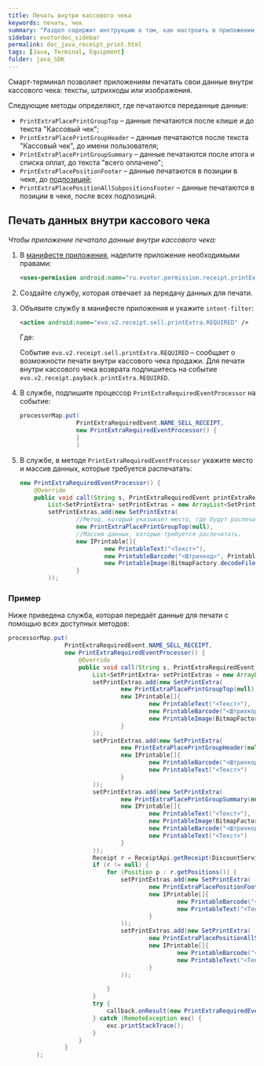 ```yaml
---
title: Печать внутри кассового чека
keywords: печать, чек
summary: "Раздел содержит инструкцию о том, как настроить в приложении печать внутри кассового чека."
sidebar: evotordoc_sidebar
permalink: doc_java_receipt_print.html
tags: [Java, Terminal, Equipment]
folder: java_SDK
---
```


Смарт-терминал позволяет приложениям печатать свои данные внутри кассового чека: тексты, штрихкоды или изображения.

Следующие методы определяют, где печатаются переданные данные:

* `PrintExtraPlacePrintGroupTop` – данные печатаются после клише и до текста "Кассовый чек";
* `PrintExtraPlacePrintGroupHeader` – данные печатаются после текста "Кассовый чек", до имени пользователя;
* `PrintExtraPlacePrintGroupSummary` – данные печатаются после итога и списка оплат, до текста "всего оплачено";
* `PrintExtraPlacePositionFooter` – данные печатаются в позиции в чеке, до [подпозиций](./doc_java_receipt_interactions.html#Position);
* `PrintExtraPlacePositionAllSubpositionsFooter` – данные печатаются в позиции в чеке, после всех подпозиций.

## Печать данных внутри кассового чека

*Чтобы приложение печатало данные внутри кассового чека:*

1. В [манифесте приложения](./doc_java_app_manifest.html), наделите приложение необходимыми правами:

   ```xml
   <uses-permission android:name="ru.evotor.permission.receipt.printExtra.SET" />
   ```

2. Создайте службу, которая отвечает за передачу данных для печати.
3. Объявите службу в манифесте приложения и укажите `intent-filter`:

   ```xml
   <action android:name="evo.v2.receipt.sell.printExtra.REQUIRED" />
   ```

   Где:

   Событие `evo.v2.receipt.sell.printExtra.REQUIRED` – сообщает о возможности печати внутри кассового чека продажи. Для печати внутри кассового чека возврата подпишитесь на событие `evo.v2.receipt.payback.printExtra.REQUIRED`.

4. В службе, подпишите процессор `PrintExtraRequiredEventProcessor` на событие:

   ```java
   processorMap.put(
                   PrintExtraRequiredEvent.NAME_SELL_RECEIPT,
                   new PrintExtraRequiredEventProcessor() {
                   }
                   )
   ```

5. В службе, в методе `PrintExtraRequiredEventProcessor` укажите место и массив данных, которые требуется распечатать:

   ```java
   new PrintExtraRequiredEventProcessor() {
       @Override
       public void call(String s, PrintExtraRequiredEvent printExtraRequiredEvent, Callback callback) {
           List<SetPrintExtra> setPrintExtras = new ArrayList<SetPrintExtra>();
           setPrintExtras.add(new SetPrintExtra(
                   //Метод, который указывает место, где будут распечатаны данные.
                   new PrintExtraPlacePrintGroupTop(null),
                   //Массив данных, которые требуется распечатать.
                   new IPrintable[]{
                           new PrintableText("<Текст>"),
                           new PrintableBarcode("<Штрихкод>", PrintableBarcode.BarcodeType.CODE39),
                           new PrintableImage(BitmapFactory.decodeFile("<путь к файлу изображения>"))
                   }
           ));
   ```

### Пример

Ниже приведена служба, которая передаёт данные для печати с помощью всех доступных методов:

```java
processorMap.put(
                PrintExtraRequiredEvent.NAME_SELL_RECEIPT,
                new PrintExtraRequiredEventProcessor() {
                    @Override
                    public void call(String s, PrintExtraRequiredEvent printExtraRequiredEvent, Callback callback) {
                        List<SetPrintExtra> setPrintExtras = new ArrayList<SetPrintExtra>();
                        setPrintExtras.add(new SetPrintExtra(
                                new PrintExtraPlacePrintGroupTop(null),
                                new IPrintable[]{
                                        new PrintableText("<Текст>"),
                                        new PrintableBarcode("<Штрихкод>", PrintableBarcode.BarcodeType.CODE39),
                                        new PrintableImage(BitmapFactory.decodeFile("<путь к файлу изображения>"))
                                }
                        ));
                        setPrintExtras.add(new SetPrintExtra(
                                new PrintExtraPlacePrintGroupHeader(null),
                                new IPrintable[]{
                                        new PrintableBarcode("<Штрихкод>", PrintableBarcode.BarcodeType.CODE39),
                                        new PrintableText("<Текст>")
                                }
                        ));
                        setPrintExtras.add(new SetPrintExtra(
                                new PrintExtraPlacePrintGroupSummary(null),
                                new IPrintable[]{
                                        new PrintableText("<Текст>"),
                                        new PrintableImage(BitmapFactory.decodeFile("<путь к файлу изображения>")),
                                        new PrintableBarcode("<Штрихкод>", PrintableBarcode.BarcodeType.CODE39),
                                        new PrintableText("<Текст>")
                                }
                        ));
                        Receipt r = ReceiptApi.getReceipt(DiscountService.this, Receipt.Type.SELL);
                        if (r != null) {
                            for (Position p : r.getPositions()) {
                                setPrintExtras.add(new SetPrintExtra(
                                        new PrintExtraPlacePositionFooter(p.getUuid()),
                                        new IPrintable[]{
                                                new PrintableBarcode("<Штрихкод>", PrintableBarcode.BarcodeType.CODE39),
                                                new PrintableText("<Текст>\n" + p.getUuid() + "\n<Текст>")
                                        }
                                ));
                                setPrintExtras.add(new SetPrintExtra(
                                        new PrintExtraPlacePositionAllSubpositionsFooter(p.getUuid()),
                                        new IPrintable[]{
                                                new PrintableBarcode("<Штрихкод>", PrintableBarcode.BarcodeType.CODE39),
                                                new PrintableText("<Текст>\n" + p.getUuid() + "\n<Текст>")
                                        }
                                ));

                            }
                        }
                        try {
                            callback.onResult(new PrintExtraRequiredEventResult(setPrintExtras).toBundle());
                        } catch (RemoteException exc) {
                            exc.printStackTrace();
                        }
                    }
                }
        );
```
